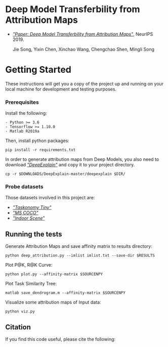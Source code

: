 # Deep Model Transferbility from Attribution Maps

- [*"Paper: Deep Model Transferbility from Attribution Maps"*](https:), NeurIPS 2019.

  Jie Song, Yixin Chen, Xinchao Wang, Chengchao Shen, Mingli Song

# Getting Started

These instructions will get you a copy of the project up and running on your local machine for development and testing purposes.

### Prerequisites

Install the following:

```
- Python >= 3.6
- Tensorflow >= 1.10.0
- Matlab R2019a
```

Then, install python packages:

```
pip install -r requirements.txt
```

In order to generate attribution maps from Deep Models, you also need to download [*"DeepExplain"*](https://github.com/marcoancona/DeepExplain)  and copy it to your project directory.

```
cp -r $DOWNLOADS/DeepExplain-master/deepexplain $DIR/
```

### Probe datasets

Those datasets involved in this project are:

- [*"Taskonomy Tiny"*](https://github.com/StanfordVL/taskonomy/tree/master/data#downloading-the-dataset)
- [*"MS COCO"*](http://images.cocodataset.org/zips/test2014.zip)
- [*"Indoor Scene"*](http://groups.csail.mit.edu/vision/LabelMe/NewImages/indoorCVPR_09.tar)

## Running the tests

Generate Attribution Maps and save affinity matrix to results directory:

```
python deep_attribution.py --imlist imlist.txt --save-dir $RESULTS 
```

Plot P@K, R@K Curve:

```  
python plot.py --affinity-matrix $SOURCENPY
```

Plot Task Similarity Tree:

```
matlab save_dendrogram.m --affinity-matrix $SOURCENPY
```

Visualize some attribution maps of Input data:

```
python viz.py 
```

## Citation

If you find this code useful, please cite the following:

```


```





